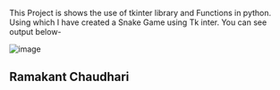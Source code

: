 This Project is shows the use of tkinter library and Functions in python. Using which I have created a Snake Game using Tk inter. You can see output below-




![image](https://github.com/user-attachments/assets/b5e0e0e7-abac-488b-9dab-832f49327087)


## Ramakant Chaudhari
